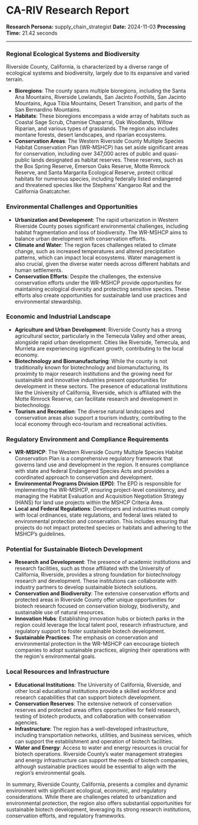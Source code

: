 # CA-RIV Research Report

**Research Persona:** supply_chain_strategist
**Date:** 2024-11-03
**Processing Time:** 21.42 seconds

---

### Regional Ecological Systems and Biodiversity

Riverside County, California, is characterized by a diverse range of ecological systems and biodiversity, largely due to its expansive and varied terrain.

- **Bioregions**: The county spans multiple bioregions, including the Santa Ana Mountains, Riverside Lowlands, San Jacinto Foothills, San Jacinto Mountains, Agua Tibia Mountains, Desert Transition, and parts of the San Bernardino Mountains.
- **Habitats**: These bioregions encompass a wide array of habitats such as Coastal Sage Scrub, Chamise Chaparral, Oak Woodlands, Willow Riparian, and various types of grasslands. The region also includes montane forests, desert landscapes, and riparian ecosystems.
- **Conservation Areas**: The Western Riverside County Multiple Species Habitat Conservation Plan (WR-MSHCP) has set aside significant areas for conservation, including over 347,000 acres of public and quasi-public lands designated as habitat reserves. These reserves, such as the Box Spring Reserve, Emerson Oaks Reserve, Motte Rimrock Reserve, and Santa Margarita Ecological Reserve, protect critical habitats for numerous species, including federally listed endangered and threatened species like the Stephens’ Kangaroo Rat and the California Gnatcatcher.

### Environmental Challenges and Opportunities

- **Urbanization and Development**: The rapid urbanization in Western Riverside County poses significant environmental challenges, including habitat fragmentation and loss of biodiversity. The WR-MSHCP aims to balance urban development with conservation efforts.
- **Climate and Water**: The region faces challenges related to climate change, such as increased temperatures and altered precipitation patterns, which can impact local ecosystems. Water management is also crucial, given the diverse water needs across different habitats and human settlements.
- **Conservation Efforts**: Despite the challenges, the extensive conservation efforts under the WR-MSHCP provide opportunities for maintaining ecological diversity and protecting sensitive species. These efforts also create opportunities for sustainable land use practices and environmental stewardship.

### Economic and Industrial Landscape

- **Agriculture and Urban Development**: Riverside County has a strong agricultural sector, particularly in the Temecula Valley and other areas, alongside rapid urban development. Cities like Riverside, Temecula, and Murrieta are experiencing significant growth, contributing to the local economy.
- **Biotechnology and Biomanufacturing**: While the county is not traditionally known for biotechnology and biomanufacturing, its proximity to major research institutions and the growing need for sustainable and innovative industries present opportunities for development in these sectors. The presence of educational institutions like the University of California, Riverside, which is affiliated with the Motte Rimrock Reserve, can facilitate research and development in biotechnology.
- **Tourism and Recreation**: The diverse natural landscapes and conservation areas also support a tourism industry, contributing to the local economy through eco-tourism and recreational activities.

### Regulatory Environment and Compliance Requirements

- **WR-MSHCP**: The Western Riverside County Multiple Species Habitat Conservation Plan is a comprehensive regulatory framework that governs land use and development in the region. It ensures compliance with state and federal Endangered Species Acts and provides a coordinated approach to conservation and development.
- **Environmental Programs Division (EPD)**: The EPD is responsible for implementing the WR-MSHCP, ensuring project-level consistency, and managing the Habitat Evaluation and Acquisition Negotiation Strategy (HANS) for land use projects within the MSHCP Criteria Area.
- **Local and Federal Regulations**: Developers and industries must comply with local ordinances, state regulations, and federal laws related to environmental protection and conservation. This includes ensuring that projects do not impact protected species or habitats and adhering to the MSHCP’s guidelines.

### Potential for Sustainable Biotech Development

- **Research and Development**: The presence of academic institutions and research facilities, such as those affiliated with the University of California, Riverside, provides a strong foundation for biotechnology research and development. These institutions can collaborate with industry partners to develop sustainable biotech solutions.
- **Conservation and Biodiversity**: The extensive conservation efforts and protected areas in Riverside County offer unique opportunities for biotech research focused on conservation biology, biodiversity, and sustainable use of natural resources.
- **Innovation Hubs**: Establishing innovation hubs or biotech parks in the region could leverage the local talent pool, research infrastructure, and regulatory support to foster sustainable biotech development.
- **Sustainable Practices**: The emphasis on conservation and environmental protection in the WR-MSHCP can encourage biotech companies to adopt sustainable practices, aligning their operations with the region's environmental goals.

### Local Resources and Infrastructure

- **Educational Institutions**: The University of California, Riverside, and other local educational institutions provide a skilled workforce and research capabilities that can support biotech development.
- **Conservation Reserves**: The extensive network of conservation reserves and protected areas offers opportunities for field research, testing of biotech products, and collaboration with conservation agencies.
- **Infrastructure**: The region has a well-developed infrastructure, including transportation networks, utilities, and business services, which can support the establishment and operation of biotech facilities.
- **Water and Energy**: Access to water and energy resources is crucial for biotech operations. Riverside County’s water management strategies and energy infrastructure can support the needs of biotech companies, although sustainable practices would be essential to align with the region’s environmental goals.

In summary, Riverside County, California, presents a complex and dynamic environment with significant ecological, economic, and regulatory considerations. While there are challenges related to urbanization and environmental protection, the region also offers substantial opportunities for sustainable biotech development, leveraging its strong research institutions, conservation efforts, and regulatory frameworks.